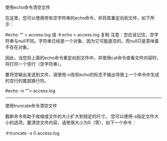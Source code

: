 使用echo命令清空文件

在这里，您可以使用带有空字符串的echo命令，并将其重定向到文件，如下所示：

#echo “” > access.log 
或
＃echo > access.log
复制
注意：您应该记住，空字符串与null不同。字符串已经是一个对象，因为它可能是空的，而null只是意味着不存在对象。 

因此，当您将上面的echo命令重定向到文件中，并使用cat命令查看文件内容时，将打印一个空行（空字符串）。 

要将空输出发送到文件，请使用-n告知echo的标志不输出导致上一个命令中生成的空行的尾部换行符。

#echo -n “”> access.log

-----
使用truncate命令清空文件

截断命令有助于收缩或文件的大小扩大到规定的尺寸。
 您可以使用-s指定文件大小的选项。要清空文件内容，请使用大小为0（零），如下一个命令：

＃truncate -s 0 access.log